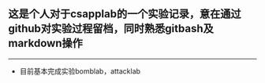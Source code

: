 ## 这是个人对于csapplab的一个实验记录，意在通过github对实验过程留档，同时熟悉gitbash及markdown操作

***

* 目前基本完成实验bomblab，attacklab


